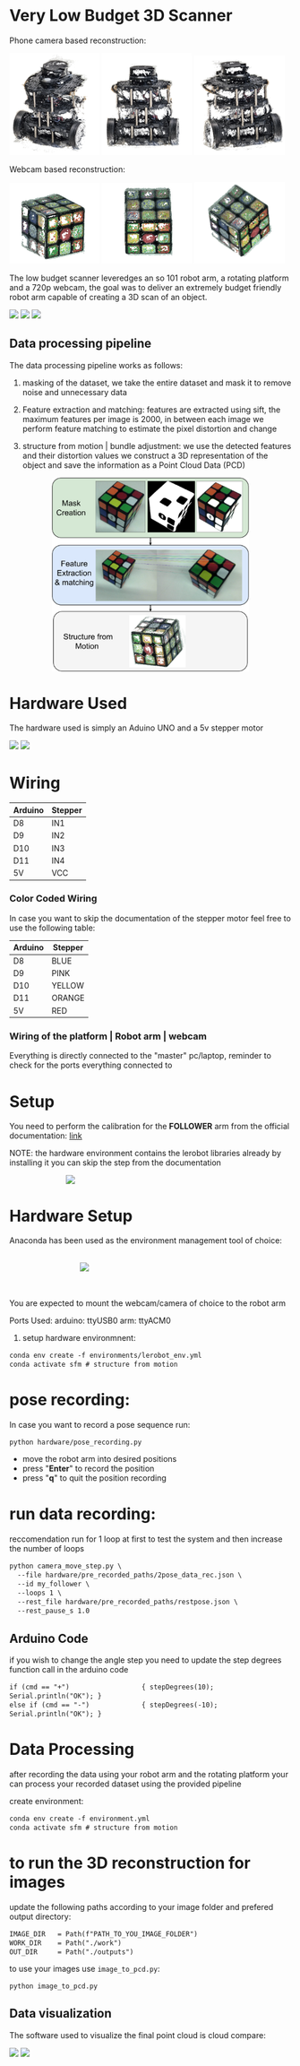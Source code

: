 # Very Low Budget 3D Scanner


Phone camera based reconstruction:
<p>
<img src="./readme_resources/tl.png" width="32%">
<img src="./readme_resources/tm.png" width="32%">
<img src="./readme_resources/tr.png" width="32%">
</p>

Webcam based reconstruction:
<p>

<img src="./readme_resources/rl.png" width="32%">
<img src="./readme_resources/rm.png" width="32%">
<img src="./readme_resources/rr.png" width="32%">
</p>


The low budget scanner leveredges an so 101 robot arm, a rotating platform and a 720p webcam, the goal was to deliver an extremely budget friendly robot arm capable of creating a 3D scan of an object.

<p>
<img src="https://imgs.search.brave.com/49AMLh15ySV4qQGzYBF2j14l1QSu9lGU3sD2xOPHRd4/rs:fit:860:0:0:0/g:ce/aHR0cHM6Ly9pLmVi/YXlpbWcuY29tL2lt/YWdlcy9nL1c2Y0FB/ZVN3UHR4b2FLR0cv/cy1sMTYwMC5qcGc" width="32%">
<img src="https://imgs.search.brave.com/SUb_jyiefddCSO73-ezcVJZQ8hgPwJYYtXSmngy7pkc/rs:fit:500:0:1:0/g:ce/aHR0cHM6Ly9tLm1l/ZGlhLWFtYXpvbi5j/b20vaW1hZ2VzL0kv/NDFaeGx3bkstU0wu/anBn" width = "32%">
<img src ="https://imgs.search.brave.com/qmls7_gOsbRaFJ1xLgVKM46FLVRGNZyZi7rnmKFg1Ug/rs:fit:500:0:1:0/g:ce/aHR0cHM6Ly93d3cu/cHJvYWltLmNvbS9j/ZG4vc2hvcC9maWxl/cy9Qcm9haW0tVHVy/bnRhYmxlLTM2MC1S/b3RhdGluZy1QbGF0/Zm9ybS13aXRoLUpv/eXN0aWNrLUNvbnRy/b2xsZXItMV83MDB4/NzAwLmpwZz92PTE3/NDIzNjkyNTM" width = "32%">
</p>

## Data processing pipeline

The data processing pipeline works as follows:

1) masking of the dataset, we take the entire dataset and mask it to remove noise and unnecessary data

2) Feature extraction and matching: features are extracted using sift, the maximum features per image is 2000, in between each image we perform feature matching to estimate the pixel distortion and change

3) structure from motion | bundle adjustment: we use the detected features and their distortion values we construct a 3D representation of the object and save the information as a Point Cloud Data (PCD)

<img src="./readme_resources/pp.png" width="70%" style="display: block; margin: 0 auto" >



# Hardware Used


The hardware used is simply an Aduino UNO and a 5v stepper motor


<p >
<img src="https://imgs.search.brave.com/pbdbR1c915m6F5N5aK5XMiX_3yxePU6eFSBhSZYl9Gc/rs:fit:860:0:0:0/g:ce/aHR0cHM6Ly93d3cu/bWFrZXJzdG9yZS5j/b20uYXUvd3AtY29u/dGVudC91cGxvYWRz/LzIwMTUvMDIvRUxF/Qy0yOEJZSjQ4LVVM/TjIwMDMtMDIud2Vi/cA" width="37%">

<img src="https://imgs.search.brave.com/QuZ3elFnxeebqEAGoflfGx6N9KbaEzK88m8HO2s8ajo/rs:fit:860:0:0:0/g:ce/aHR0cHM6Ly91cGxv/YWQud2lraW1lZGlh/Lm9yZy93aWtpcGVk/aWEvY29tbW9ucy9h/L2E2L0FyZHVpbm9f/VW5vXzAwNi5qcGc" width="48%">
</p >


# Wiring

| Arduino | Stepper |
| ------- | ------- |
| D8      | IN1     |
| D9      | IN2     |
| D10     | IN3     |
| D11     | IN4     |
| 5V      | VCC     |


### Color Coded Wiring

In case you want to skip the documentation of the stepper motor feel free to use the following table:

| Arduino | Stepper |
| ------- | ------- |
| D8      | BLUE    |
| D9      | PINK    |
| D10     | YELLOW  |
| D11     | ORANGE  |
| 5V      | RED     |


### Wiring of the platform | Robot arm | webcam

Everything is directly connected to the "master" pc/laptop, reminder to check for the ports everything connected to

# Setup

You need to perform the calibration for the **FOLLOWER** arm from the official documentation: [link](https://huggingface.co/docs/lerobot/so101)


NOTE: the hardware environment contains the lerobot libraries already by installing it you can skip the step from the documentation

<img src="https://imgs.search.brave.com/JvlmeB4FO1fIkTs66teRGHyXYQCGWzcxFQFPYjEhEVE/rs:fit:860:0:0:0/g:ce/aHR0cHM6Ly9maWxl/cy5zZWVlZHN0dWRp/by5jb20vd2lraS9y/b2JvdGljcy9wcm9q/ZWN0cy9sZXJvYm90/L3NvMTAxL2ZvbGxv/d2VyX21pZGRsZS53/ZWJw" width="60%" style="display: block; margin: 0 auto" >



# Hardware Setup

Anaconda has been used as the environment management tool of choice:

<br>

<img src= "https://imgs.search.brave.com/IVmoslIbtlPZP06T84bhc8hYM41qVP4VECaxP2wz88E/rs:fit:0:180:1:0/g:ce/aHR0cHM6Ly9tZWRp/YS5kZXNpZ25ydXNo/LmNvbS9pbnNwaXJh/dGlvbl9pbWFnZXMv/MTM1NzkwL2NvbnZl/cnNpb25zL18xNTEz/MTA1Nzg4XzExMV9h/bmFjb25kYTJfZTdk/ZmU0NzUzNDg5LWRl/c2t0b3AuanBn" width="50%" style="display: block; margin: 0 auto" >

<br>
<br>

You are expected to mount the webcam/camera of choice to the robot arm 


Ports Used:
arduino: ttyUSB0
arm: ttyACM0

1) setup hardware environmnent:

```
conda env create -f environments/lerobot_env.yml
conda activate sfm # structure from motion
```


# pose recording:
In case you want to record a pose sequence run:
```
python hardware/pose_recording.py
```

- move the robot arm into desired positions
- press "**Enter**" to record the position
- press "**q**" to quit the position recording


# run data recording:

reccomendation run for 1 loop at first to test the system and then increase the number of loops
```
python camera_move_step.py \
  --file hardware/pre_recorded_paths/2pose_data_rec.json \
  --id my_follower \
  --loops 1 \
  --rest_file hardware/pre_recorded_paths/restpose.json \
  --rest_pause_s 1.0
```

## Arduino Code
if you wish to change the angle step you need to update the step degrees function call in the arduino code
```
if (cmd == "+")                  { stepDegrees(10);  Serial.println("OK"); }
else if (cmd == "-")             { stepDegrees(-10); Serial.println("OK"); }
```

# Data Processing 
after recording the data using your robot arm and the rotating platform your can process your recorded dataset using the provided pipeline

create environment:
```
conda env create -f environment.yml
conda activate sfm # structure from motion
```

# to run the 3D reconstruction for images
update the following paths according to your image folder and prefered output directory:
```
IMAGE_DIR   = Path(f"PATH_TO_YOU_IMAGE_FOLDER")
WORK_DIR    = Path("./work")
OUT_DIR     = Path("./outputs")
```

to use your images use `image_to_pcd.py`:

```
python image_to_pcd.py
```

## Data visualization

The software used to visualize the final point cloud is cloud compare:

<p>
<img src="https://imgs.search.brave.com/5KQvdJ9kI05vT9K55TZa_sDeRa2oCnjoenG6XIasKMI/rs:fit:860:0:0:0/g:ce/aHR0cHM6Ly93d3cu/ZmlsZXBpY2tlci5p/by9hcGkvZmlsZS9R/WlliaVUyc1FnZXR5/enVLVGh2dw" width="33%">

<img src="https://imgs.search.brave.com/vjKixmK5AG8zFrnxUjbsE9tjjbLfz_P8CLl5KfFlIA8/rs:fit:860:0:0:0/g:ce/aHR0cHM6Ly9oZWlz/ZS5jbG91ZGltZy5p/by92Ny9fd3d3LWhl/aXNlLWRlXy9kb3du/bG9hZC9tZWRpYS9j/bG91ZGNvbXBhcmUt/OTE0MDUvY2xvdWRj/b21wYXJlLTFfMS0x/LTE5LmpwZz9mb3Jj/ZV9mb3JtYXQ9YXZp/Zix3ZWJwLGpwZWcm/b3JnX2lmX3NtbD0x/JnE9NzAmd2lkdGg9/MTQ5Ng" width="48%" />

</p>

